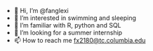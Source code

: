 - 👋 Hi, I’m @fanglexi
- 👀 I’m interested in swimming and sleeping
- 🌱 I’m familiar with R, python and SQL 
- 💞️ I’m looking for a summer internship
- 📫 How to reach me fx2180@tc.columbia.edu

<!---
fanglexi/fanglexi is a ✨ special ✨ repository because its `README.md` (this file) appears on your GitHub profile.
You can click the Preview link to take a look at your changes.
--->

